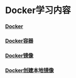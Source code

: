 # Docker学习内容


### [Docker](./docker.md)


### [Docker容器](./docker-rong-qi.md)


### [Docker镜像](./docker-jing-xiang.md)


### [Docker创建本地镜像](./docker-chuang-jian-ben-di-jing-xiang.md)


